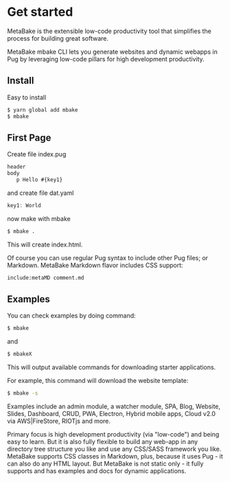 # Get started

MetaBake is the extensible low-code productivity tool that simplifies the process for building great software.

MetaBake mbake CLI lets you generate websites and dynamic webapps in Pug by leveraging low-code pillars for high development productivity.

## Install

Easy to install

```sh
$ yarn global add mbake
$ mbake
```

## First Page

Create file index.pug

```html
header
body
   p Hello #{key1}
```

and create file dat.yaml

```js
key1: World
```

now make with mbake

```sh
$ mbake .
```

This will create index.html.

Of course you can use regular Pug syntax to include other Pug files; or Markdown. MetaBake Markdown flavor includes CSS support:

```html
include:metaMD comment.md
```

## Examples

You can check examples by doing command:

```sh
$ mbake
```
and

```sh
$ mbakeX
```

This will output available commands for downloading starter applications.

For example, this command will download the website template:

```sh
$ mbake -s
```

Examples include an admin module, a watcher module, SPA, Blog, Website, Slides, Dashboard, CRUD, PWA, Electron, Hybrid mobile apps, Cloud v2.0 via AWS|FireStore, RIOTjs and more.

Primary focus is high development productivity (via "low-code") and being easy to learn. But it is also fully flexible to build any web-app in any directory tree structure you like and use any CSS/SASS framework you like. MetaBake supports CSS classes in Markdown, plus, because it uses Pug - it can also do any HTML layout. But MetaBake is not static only - it fully supports and has examples and docs for dynamic applications.